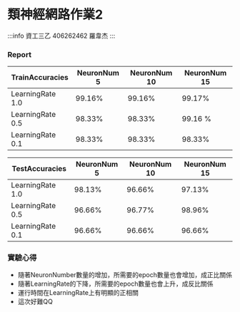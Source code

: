 # 類神經網路作業2

:::info
資工三乙 406262462 羅韋杰
:::

### Report


| TrainAccuracies  | NeuronNum 5     | NeuronNum 10    | NeuronNum 15   | 
| ---------------- | --------------- | --------------- | -------------- |
| LearningRate 1.0 |     99.16%      |      99.16%     |     99.17%     |
| LearningRate 0.5 |     98.33%      |      98.33%     |     99.16 %    | 
| LearningRate 0.1 |     98.33%      |      98.33%     |     98.33%     |



| TestAccuracies   | NeuronNum 5     | NeuronNum 10    | NeuronNum 15   | 
| ---------------- | --------------- | --------------- | -------------- | 
| LearningRate 1.0 |     98.13%      |      96.66%     |     97.13%     | 
| LearningRate 0.5 |     96.66%      |      96.77%     |     98.96%     |
| LearningRate 0.1 |     96.66%      |      96.66%     |     96.66%     |




### 實驗心得

* 隨著NeuronNumber數量的增加，所需要的epoch數量也會增加，成正比關係
* 隨著LearningRate的下降，所需要的epoch數量也會上升，成反比關係
* 運行時間在LearningRate上有明顯的正相關
* 這次好難QQ